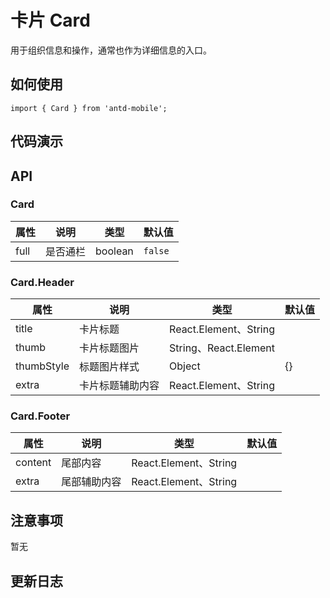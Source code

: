 # 卡片 Card

用于组织信息和操作，通常也作为详细信息的入口。


## 如何使用

```
import { Card } from 'antd-mobile';

```

## 代码演示


## API

### Card

|属性 | 说明 | 类型 | 默认值
|----|-----|------|------
|   full  |  是否通栏  | boolean | `false` |

### Card.Header

| 属性 | 说明 | 类型 | 默认值
| ----|-----|------|------
|title| 卡片标题 | React.Element、String | |
|thumb| 卡片标题图片 | String、React.Element |  |
|thumbStyle| 标题图片样式 | Object | {} |
|extra| 卡片标题辅助内容 | React.Element、String |  |



### Card.Footer

| 属性 | 说明 | 类型 | 默认值
| ----|-----|------|------
|content|尾部内容 | React.Element、String | |
|extra| 尾部辅助内容 | React.Element、String |  |


## 注意事项

暂无

## 更新日志
